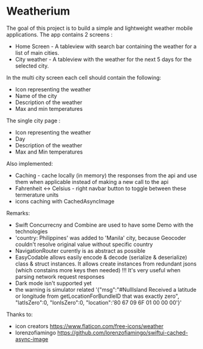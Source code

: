 # Weatherium

The goal of this project is to build a simple and lightweight weather mobile applications. The app contains 2 screens :
- Home Screen - A tableview with search bar containing the weather for a list of main cities.
- City weather - A tableview with the weather for the next 5 days for the selected city.

In the multi city screen each cell should contain the following: 
- Icon representing the weather
- Name of the city
- Description of the weather
- Max and min temperatures

The single city page :
- Icon representing the weather
- Day
- Description of the weather 
- Max and Min temperatures

Also implemented:
- Caching - cache locally (in memory) the responses from the api and use them when applicable instead of making a new call to the api
- Fahrenheit <-> Celsius - right navbar button to toggle between these termerature units
- icons caching with CachedAsyncImage

Remarks:
- Swift Concurrecny and Combine are used to have some Demo with the technologies
- 'country: Philippines' was added to 'Manila' city, because Geocoder couldn't resolve original value without specific country
- NavigationRouter curently is as abstract as possible
- EasyCodable allows easily encode & decode (serialize & deserialize) class & struct instances. It allows create instances from redundant jsons (which constains more keys then needed) !!! It's very useful when parsing network request responses
- Dark mode isn't supported yet
- the warning is simulator related
'{"msg":"#NullIsland Received a latitude or longitude from getLocationForBundleID that was exactly zero", "latIsZero":0, "lonIsZero":0, "location":'80 67 09 6F 01 00 00 00'}'

Thanks to:
- icon creators https://www.flaticon.com/free-icons/weather
- lorenzofiamingo https://github.com/lorenzofiamingo/swiftui-cached-async-image
